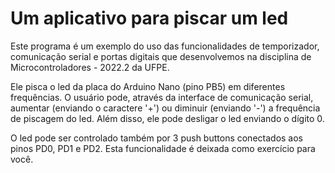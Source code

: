 # Um aplicativo para piscar um led
Este programa é um exemplo do uso das funcionalidades de temporizador, comunicação serial e portas digitais que desenvolvemos na disciplina de Microcontroladores - 2022.2 da UFPE.

Ele pisca o led da placa do Arduino Nano (pino PB5) em diferentes frequências. O usuário pode, através da interface de comunicação serial, aumentar (enviando o caractere '+') ou diminuir (enviando '-') a frequência de piscagem do led.  Além disso, ele pode desligar o led enviando o dígito 0.

O led pode ser controlado também por 3 push buttons conectados aos pinos PD0, PD1 e PD2. Esta funcionalidade é deixada como exercício para você.
